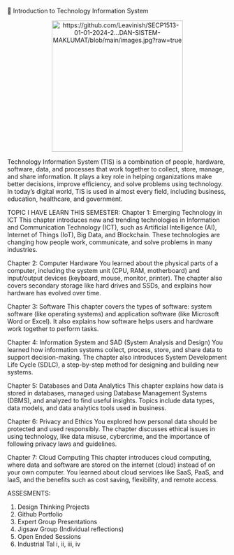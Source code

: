 

📘 Introduction to Technology Information System

<p align="center">
  <img src="images/myphoto.jpg" alt="	https://github.com/Leavinish/SECP1513-01-01-2024-2…DAN-SISTEM-MAKLUMAT/blob/main/images.jpg?raw=true" width="300"/>
</p>

Technology Information System (TIS) is a combination of people, hardware, software, data, and processes that work together to collect, store, manage, and share information. It plays a key role in helping organizations make better decisions, improve efficiency, and solve problems using technology. In today’s digital world, TIS is used in almost every field, including business, education, healthcare, and government.

TOPIC I HAVE LEARN THIS SEMESTER: 
Chapter 1: Emerging Technology in ICT
This chapter introduces new and trending technologies in Information and Communication Technology (ICT), such as Artificial Intelligence (AI), Internet of Things (IoT), Big Data, and Blockchain. These technologies are changing how people work, communicate, and solve problems in many industries.

Chapter 2: Computer Hardware
You learned about the physical parts of a computer, including the system unit (CPU, RAM, motherboard) and input/output devices (keyboard, mouse, monitor, printer). The chapter also covers secondary storage like hard drives and SSDs, and explains how hardware has evolved over time.

Chapter 3: Software
This chapter covers the types of software: system software (like operating systems) and application software (like Microsoft Word or Excel). It also explains how software helps users and hardware work together to perform tasks.

Chapter 4: Information System and SAD (System Analysis and Design)
You learned how information systems collect, process, store, and share data to support decision-making. The chapter also introduces System Development Life Cycle (SDLC), a step-by-step method for designing and building new systems.

Chapter 5: Databases and Data Analytics
This chapter explains how data is stored in databases, managed using Database Management Systems (DBMS), and analyzed to find useful insights. Topics include data types, data models, and data analytics tools used in business.

Chapter 6: Privacy and Ethics
You explored how personal data should be protected and used responsibly. The chapter discusses ethical issues in using technology, like data misuse, cybercrime, and the importance of following privacy laws and guidelines.

Chapter 7: Cloud Computing
This chapter introduces cloud computing, where data and software are stored on the internet (cloud) instead of on your own computer. You learned about cloud services like SaaS, PaaS, and IaaS, and the benefits such as cost saving, flexibility, and remote access.

ASSESMENTS:
1) Design Thinking Projects
2) Github Portfolio
3) Expert Group Presentations
4) Jigsaw Group (Individual reflections)
5) Open Ended Sessions
6) Industrial Tal i, ii, iii, iv
   
